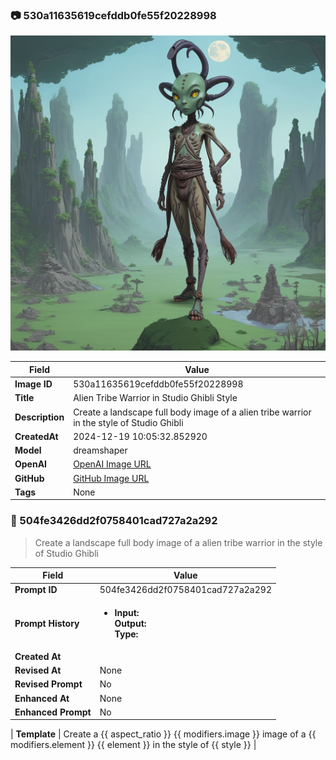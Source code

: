 

### 📷 530a11635619cefddb0fe55f20228998 


![data.id](./530a11635619cefddb0fe55f20228998.jpg)


| Field          | Value                                                                                                                     |
|----------------|---------------------------------------------------------------------------------------------------------------------------|
| **Image ID**             | 530a11635619cefddb0fe55f20228998                                                                                                             |
| **Title**           | Alien Tribe Warrior in Studio Ghibli Style                                                                                                       |
| **Description**           | Create a landscape full body image of a alien tribe warrior in the style of Studio Ghibli                                                                                                       |
| **CreatedAt**        | 2024-12-19 10:05:32.852920                                                                                                        |
| **Model**        | dreamshaper                                                                                                        |
| **OpenAI**         | [OpenAI Image URL](http://192.168.1.85:8081/generated-images/b643630599903.png)                                                                                |
| **GitHub**         | [GitHub Image URL](https://raw.githubusercontent.com/Caneta-Silva/weeb/refs/heads/main/images/530a11635619cefddb0fe55f20228998/530a11635619cefddb0fe55f20228998.jpg)                                                                                |
| **Tags**       | None                                                                                                                   |

### 📜 504fe3426dd2f0758401cad727a2a292

> Create a landscape full body image of a alien tribe warrior in the style of Studio Ghibli

| Field          | Value                                                                                                                                                                      |
|----------------|----------------------------------------------------------------------------------------------------------------------------------------------------------------------------|
| **Prompt ID**  | 504fe3426dd2f0758401cad727a2a292                                                                                                                                                            |
| **Prompt History** | <ul><li>**Input:**  <br> **Output:**  <br> **Type:** </li></ul> |
| **Created At** |                                                                                                                                                    |
| **Revised At** | None                                                                                                                                                   |
| **Revised Prompt** | No                                                                                                                                                                      |
| **Enhanced At** | None                                                                                                                                                  |
| **Enhanced Prompt** | No                                                                                                                                                                    |

| **Template**   | Create a {{ aspect_ratio }} {{ modifiers.image }} image of a {{ modifiers.element }} {{ element }} in the style of {{ style }}                                                                                                                                           |


